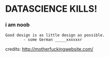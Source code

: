 # DATASCIENCE KILLS!
### i am noob

```
Good design is as little design as possible.
        - some German _____xxxxxxr  
```
        
credits: http://motherfuckingwebsite.com/

<!--
**biparnakroy/biparnakroy** is a ✨ _special_ ✨ repository because its `README.md` (this file) appears on your GitHub profile.

Here are some ideas to get you started:

- 🔭 I’m currently working on ...
- 🌱 I’m currently learning ...
- 👯 I’m looking to collaborate on ...
- 🤔 I’m looking for help with ...
- 💬 Ask me about ...
- 📫 How to reach me: ...
- 😄 Pronouns: ...
- ⚡ Fun fact: ...
-->
